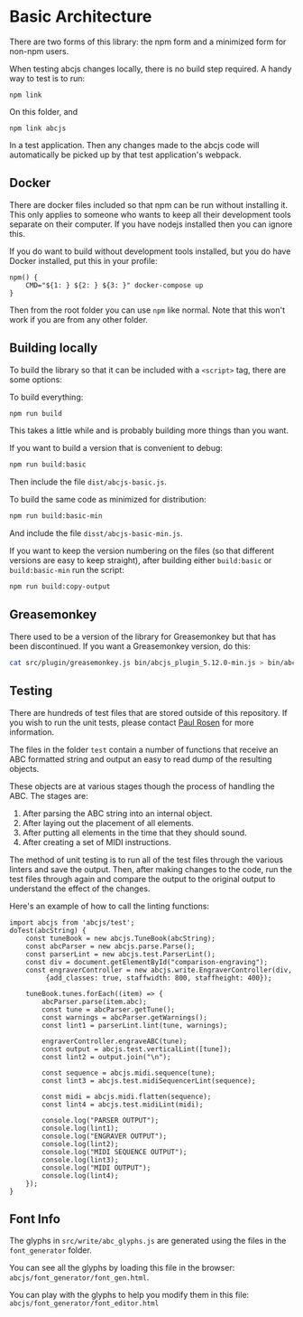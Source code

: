 # Basic Architecture

There are two forms of this library: the npm form and a minimized form for non-npm users.

When testing abcjs changes locally, there is no build step required. A handy way to test is to run:

```
npm link
```

On this folder, and 
```
npm link abcjs
```

In a test application. Then any changes made to the abcjs code will automatically be picked up by that test application's webpack.

## Docker

There are docker files included so that npm can be run without installing it. This only applies to someone who wants to keep all their development tools separate on their computer. If you have nodejs installed then you can ignore this.

If you do want to build without development tools installed, but you do have Docker installed, put this in your profile:
```shell script
npm() {
    CMD="${1: } ${2: } ${3: }" docker-compose up
}
```
Then from the root folder you can use `npm` like normal. Note that this won't work if you are from any other folder.

## Building locally

To build the library so that it can be included with a `<script>` tag, there are some options:

To build everything:
```bash
npm run build
```

This takes a little while and is probably building more things than you want.

If you want to build a version that is convenient to debug:

```bash
npm run build:basic
```

Then include the file `dist/abcjs-basic.js`.

To build the same code as minimized for distribution:

```bash
npm run build:basic-min
```

And include the file `disst/abcjs-basic-min.js`.

If you want to keep the version numbering on the files (so that different versions are easy to keep straight), after building either `build:basic` or `build:basic-min` run the script:

```bash
npm run build:copy-output
```


## Greasemonkey

There used to be a version of the library for Greasemonkey but that has been discontinued. If you want a Greasemonkey version, do this:
```bash
cat src/plugin/greasemonkey.js bin/abcjs_plugin_5.12.0-min.js > bin/abcjs_plugin_5.12.0.user.js
```

## Testing

There are hundreds of test files that are stored outside of this repository. If you wish to run the unit tests, please contact [Paul Rosen](https://paulrosen.net/contact-me/) for more information.

The files in the folder `test` contain a number of functions that receive an ABC formatted string and output an easy to read dump of the resulting objects.

These objects are at various stages though the process of handling the ABC. The stages are:

1) After parsing the ABC string into an internal object.
2) After laying out the placement of all elements.
3) After putting all elements in the time that they should sound.
4) After creating a set of MIDI instructions.

The method of unit testing is to run all of the test files through the various linters and save the output. Then, after making changes to the code, run the test files through again and compare the output to the original output to understand the effect of the changes.

Here's an example of how to call the linting functions:

	import abcjs from 'abcjs/test';
	doTest(abcString) {
		const tuneBook = new abcjs.TuneBook(abcString);
		const abcParser = new abcjs.parse.Parse();
		const parserLint = new abcjs.test.ParserLint();
		const div = document.getElementById("comparison-engraving");
		const engraverController = new abcjs.write.EngraverController(div,
		     {add_classes: true, staffwidth: 800, staffheight: 400});

		tuneBook.tunes.forEach((item) => {
			abcParser.parse(item.abc);
			const tune = abcParser.getTune();
			const warnings = abcParser.getWarnings();
			const lint1 = parserLint.lint(tune, warnings);

			engraverController.engraveABC(tune);
			const output = abcjs.test.verticalLint([tune]);
			const lint2 = output.join("\n");

			const sequence = abcjs.midi.sequence(tune);
			const lint3 = abcjs.test.midiSequencerLint(sequence);

			const midi = abcjs.midi.flatten(sequence);
			const lint4 = abcjs.test.midiLint(midi);

			console.log("PARSER OUTPUT");
			console.log(lint1);
			console.log("ENGRAVER OUTPUT");
			console.log(lint2);
			console.log("MIDI SEQUENCE OUTPUT");
			console.log(lint3);
			console.log("MIDI OUTPUT");
			console.log(lint4);
		});
	}

## Font Info

The glyphs in `src/write/abc_glyphs.js` are generated using the files in the `font_generator` folder.

You can see all the glyphs by loading this file in the browser: `abcjs/font_generator/font_gen.html`.

You can play with the glyphs to help you modify them in this file: `abcjs/font_generator/font_editor.html`
